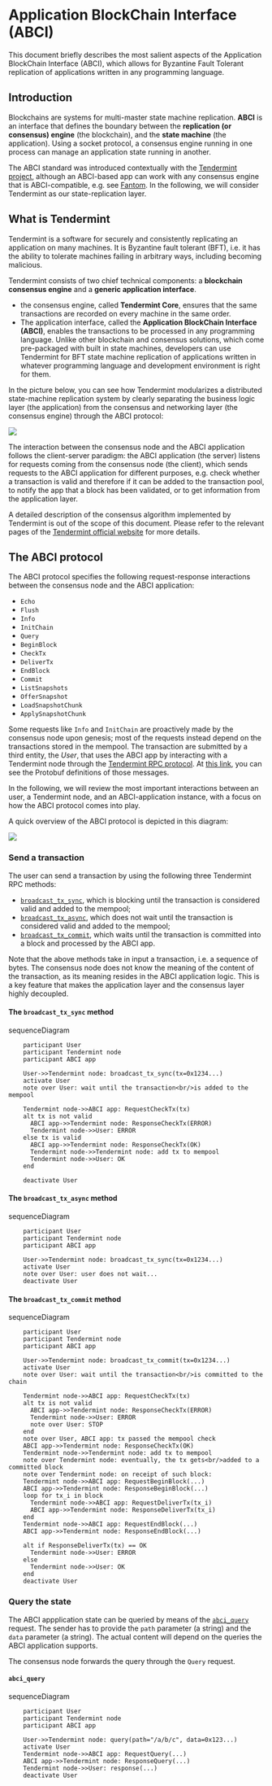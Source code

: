# Application BlockChain Interface (ABCI)

This document briefly describes 
the most salient aspects of 
the Application BlockChain Interface (ABCI),
which allows for Byzantine Fault Tolerant replication of 
applications written in any programming language.

## Introduction

Blockchains are systems for multi-master state machine replication. 
**ABCI** is an interface that defines the boundary between the
**replication (or consensus) engine** 
(the blockchain), and the **state machine** (the application). 
Using a socket protocol, a consensus engine running in one process can manage 
an application state running in another.

The ABCI standard was introduced contextually with the
[Tendermint project](https://docs.tendermint.com/master/introduction/what-is-tendermint.html), 
although an ABCI-based app can work with any consensus engine
that is ABCI-compatible, e.g. see [Fantom](https://fantom.foundation/about/).
In the following, we will consider Tendermint as our state-replication layer.

## What is Tendermint

Tendermint is a software for securely and consistently replicating 
an application on many machines.
It is Byzantine fault tolerant (BFT),
i.e. it has the ability to tolerate machines failing in arbitrary ways, 
including becoming malicious.

Tendermint consists of two chief technical components: 
a **blockchain consensus engine** and a **generic application interface**.

- the consensus engine, called **Tendermint Core**, ensures that the 
  same transactions are recorded on every machine in the same order. 
- The application interface, called the **Application BlockChain Interface (ABCI)**, 
  enables the transactions to be processed in any programming language. 
  Unlike other blockchain and consensus solutions, which come pre-packaged with 
  built in state machines, developers can use Tendermint for 
  BFT state machine replication of applications written in whatever programming 
  language and development environment is right for them.

In the picture below, you can see how Tendermint
modularizes a distributed state-machine replication system
by clearly separating the business logic layer (the application)
from the consensus and networking layer (the consensus engine)
through the ABCI protocol:

![](abci-tendermint.jpg)

The interaction between the consensus node and the ABCI application
follows the client-server paradigm:
the ABCI application (the server) listens for requests coming
from the consensus node (the client), which sends requests
to the ABCI application for different purposes, e.g.
check whether a transaction is valid and therefore if it can be added
to the transaction pool, to notify the app that 
a block has been validated, or to get information from the 
application layer.

A detailed description of the consensus algorithm implemented
by Tendermint is out of the scope of this document.
Please refer to the relevant pages of the 
[Tendermint official website](https://docs.tendermint.com/master/introduction/what-is-tendermint.html)
for more details.

## The ABCI protocol

The ABCI protocol specifies the following request-response
interactions between the consensus node and the ABCI application:

- `Echo`
- `Flush`
- `Info`
- `InitChain`
- `Query`
- `BeginBlock`
- `CheckTx`
- `DeliverTx`
- `EndBlock`
- `Commit`
- `ListSnapshots`
- `OfferSnapshot`
- `LoadSnapshotChunk`
- `ApplySnapshotChunk`

Some requests like `Info` and `InitChain` are proactively 
made by the consensus node upon genesis; most of the requests
instead depend on the transactions stored in the mempool.
The transaction are submitted by a third entity, 
the _User_, that uses the ABCI app
by interacting with a Tendermint node
through the [Tendermint RPC protocol](https://docs.tendermint.com/master/rpc/).
At [this link](https://github.com/tendermint/tendermint/blob/master/proto/tendermint/abci/types.proto), 
you can see the Protobuf definitions of those messages.

In the following, we will review the most important interactions
between an user, a Tendermint node, and an ABCI-application instance,
with a focus on how the ABCI protocol comes into play.

A quick overview of the ABCI protocol is depicted in this diagram:

![](abci-requests.png)

### Send a transaction

The user can send a transaction by using the following three
Tendermint RPC methods:

- [`broadcast_tx_sync`](https://docs.tendermint.com/master/rpc/#/Tx/broadcast_tx_sync),
  which is blocking until the transaction is considered valid and added to the mempool;
- [`broadcast_tx_async`](https://docs.tendermint.com/master/rpc/#/Tx/broadcast_tx_async),
  which does not wait until the transaction is considered valid and added to the mempool;
- [`broadcast_tx_commit`](https://docs.tendermint.com/master/rpc/#/Tx/broadcast_tx_commit),
  which waits until the transaction is committed into a block and processed by the ABCI app.

Note that the above methods take in input a transaction, i.e. a sequence of bytes.
The consensus node does not know the meaning of the content of the transaction,
as its meaning resides in the ABCI application logic. This is a key feature
that makes the application layer and the consensus layer highly decoupled.

#### The `broadcast_tx_sync` method


<div class="mermaid">
    sequenceDiagram

        participant User
        participant Tendermint node
        participant ABCI app

        User->>Tendermint node: broadcast_tx_sync(tx=0x1234...)
        activate User
        note over User: wait until the transaction<br/>is added to the mempool
        
        Tendermint node->>ABCI app: RequestCheckTx(tx)
        alt tx is not valid
          ABCI app->>Tendermint node: ResponseCheckTx(ERROR)
          Tendermint node->>User: ERROR
        else tx is valid
          ABCI app->>Tendermint node: ResponseCheckTx(OK)
          Tendermint node->>Tendermint node: add tx to mempool
          Tendermint node->>User: OK
        end

        deactivate User

</div>

#### The `broadcast_tx_async` method


<div class="mermaid">
    sequenceDiagram

        participant User
        participant Tendermint node
        participant ABCI app

        User->>Tendermint node: broadcast_tx_sync(tx=0x1234...)
        activate User
        note over User: user does not wait...
        deactivate User

</div>


#### The `broadcast_tx_commit` method

<div class="mermaid">
    sequenceDiagram

        participant User
        participant Tendermint node
        participant ABCI app

        User->>Tendermint node: broadcast_tx_commit(tx=0x1234...)
        activate User
        note over User: wait until the transaction<br/>is committed to the chain
        
        Tendermint node->>ABCI app: RequestCheckTx(tx)
        alt tx is not valid
          ABCI app->>Tendermint node: ResponseCheckTx(ERROR)
          Tendermint node->>User: ERROR
          note over User: STOP
        end
        note over User, ABCI app: tx passed the mempool check
        ABCI app->>Tendermint node: ResponseCheckTx(OK)
        Tendermint node->>Tendermint node: add tx to mempool
        note over Tendermint node: eventually, the tx gets<br/>added to a committed block 
        note over Tendermint node: on receipt of such block:
        Tendermint node->>ABCI app: RequestBeginBlock(...)
        ABCI app->>Tendermint node: ResponseBeginBlock(...)
        loop for tx_i in block
          Tendermint node->>ABCI app: RequestDeliverTx(tx_i)
          ABCI app->>Tendermint node: ResponseDeliverTx(tx_i)
        end
        Tendermint node->>ABCI app: RequestEndBlock(...)
        ABCI app->>Tendermint node: ResponseEndBlock(...)
        
        alt if ResponseDeliverTx(tx) == OK
          Tendermint node->>User: ERROR
        else
          Tendermint node->>User: OK
        end
        deactivate User

</div>

### Query the state

The ABCI appplication state can be queried by means of the 
[`abci_query`](https://docs.tendermint.com/master/rpc/#/ABCI/abci_query)
request.
The sender has to provide the `path` parameter (a string) and the `data`
parameter (a string). The actual content will depend on the queries the ABCI application
supports.

The consensus node forwards the query through the `Query` request.

#### `abci_query`

<div class="mermaid">
    sequenceDiagram

        participant User
        participant Tendermint node
        participant ABCI app

        User->>Tendermint node: query(path="/a/b/c", data=0x123...)
        activate User
        Tendermint node->>ABCI app: RequestQuery(...)
        ABCI app->>Tendermint node: ResponseQuery(...)
        Tendermint node->>User: response(...)
        deactivate User

</div>
